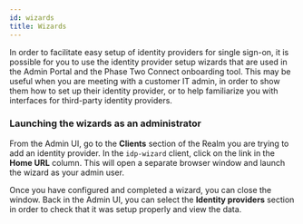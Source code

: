 ```yaml
---
id: wizards
title: Wizards
---
```


In order to facilitate easy setup of identity providers for single sign-on, it is possible for you to use the identity provider setup wizards that are used in the Admin Portal and the Phase Two Connect onboarding tool. This may be useful when you are meeting with a customer IT admin, in order to show them how to set up their identity provider, or to help familiarize you with interfaces for third-party identity providers.

### Launching the wizards as an administrator

From the Admin UI, go to the **Clients** section of the Realm you are trying to add an identity provider. In the `idp-wizard` client, click on the link in the **Home URL** column. This will open a separate browser window and launch the wizard as your admin user.

Once you have configured and completed a wizard, you can close the window. Back in the Admin UI, you can select the **Identity providers** section in order to check that it was setup properly and view the data.
